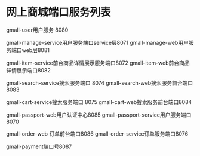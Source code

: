 # 网上商城端口服务列表

gmall-user用户服务 8080

gmall-manage-service用户服务端口service层8071
gmall-manage-web用户服务端口web层8081

gmall-item-service前台商品详情展示服务端口8072
gmall-item-web前台商品详情展示端口8082

gmall-search-service搜索服务端口 8074
gmall-search-web搜索服务前台端口8083

gmall-cart-service搜索服务端口 8075
gmall-cart-web搜索服务前台端口8084

gmall-passport-web用户认证中心8085
gmall-passport-service用户服务端口8070

gmall-order-web 订单前台端口8086
gmall-order-service订单服务端口8076

gmall-payment端口号8087

